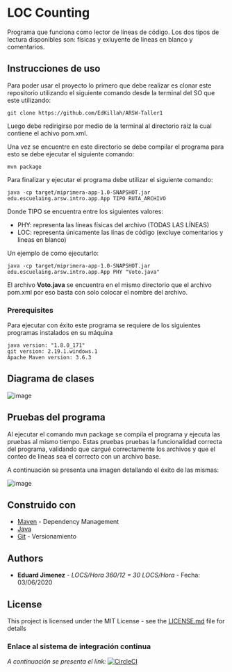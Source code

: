 # LOC Counting

Programa que funciona como lector de líneas de código. Los dos tipos de lectura disponibles son: físicas y exluyente de lineas en blanco y comentarios.

## Instrucciones de uso

Para poder usar el proyecto lo primero que debe realizar es clonar este repositorio utilizando el siguiente comando desde la terminal del SO que este utilizando:

```
git clone https://github.com/EdKillah/ARSW-Taller1
```
Luego debe redirigirse por medio de la terminal al directorio raíz la cual contiene el achivo pom.xml.

Una vez se encuentre en este directorio se debe compilar el programa para esto se debe ejecutar el siguiente comando:

```
mvn package
```

Para finalizar y ejecutar el programa debe utilizar el siguiente comando:

```
java -cp target/miprimera-app-1.0-SNAPSHOT.jar edu.escuelaing.arsw.intro.app.App TIPO RUTA_ARCHIVO
```

Donde TIPO se encuentra entre los siguientes valores:
* PHY: representa las líneas físicas del archivo (TODAS LAS LÍNEAS)
* LOC: representa únicamente las línas de código (excluye comentarios y lineas en blanco)

Un ejemplo de como ejecutarlo: 

```
java -cp target/miprimera-app-1.0-SNAPSHOT.jar edu.escuelaing.arsw.intro.app.App PHY "Voto.java"
```

El archivo __Voto.java__ se encuentra en el mismo directorio que el archivo pom.xml por eso basta con solo colocar el nombre del archivo.


### Prerequisites

Para ejecutar con éxito este programa se requiere de los siguientes programas instalados en su máquina

```
java version: "1.8.0_171"
git version: 2.19.1.windows.1
Apache Maven version: 3.6.3
```

## Diagrama de clases

![image](https://github.com/EdKillah/ARSW-Taller1/tree/master/resources/diagrama.PNG)




## Pruebas del programa

Al ejecutar el comando mvn package  se compila el programa y ejecuta las pruebas al mismo tiempo.
Estas pruebas pruebas la funcionalidad correcta del programa, validando que cargué correctamente los archivos y que el conteo de lineas sea el correcto con un archivo base.

A continuación se presenta una imagen detallando el éxito de las mismas:

![image](https://github.com/EdKillah/ARSW-Taller1/tree/master/resources/pruebas.PNG)



## Construido con


* [Maven](https://maven.apache.org/) - Dependency Management
* [Java](https://www.java.com/es/download/)
* [Git](https://github.com/) - Versionamiento



## Authors

* **Eduard Jimenez** - *LOCS/Hora  360/12 = 30 LOCS/Hora* - Fecha: 03/06/2020



## License

This project is licensed under the MIT License - see the [LICENSE.md](LICENSE.md) file for details


### Enlace al sistema de integración continua

_A continuación se presenta el link:_
[![CircleCI](https://circleci.com/gh/EdKillah/ARSW-Taller1.svg?style=svg)](https://circleci.com/gh/EdKillah/ARSW-Taller1)